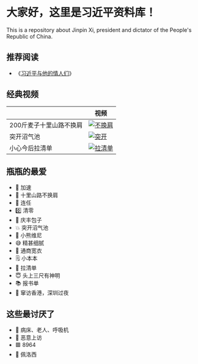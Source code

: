 # 大家好，这里是习近平资料库！

This is a repository about Jinpin Xi, president and dictator of the People's Republic of China.

## 推荐阅读
- 《[习近平与他的情人们](https://lovers.xijinping.one)》

## 经典视频

|     | 视频 |
| --- | --- |
| 200斤麦子十里山路不换肩 | [![不换肩](https://img.youtube.com/vi/cdH-zKCQs1M/0.jpg)](https://www.youtube.com/watch?v=cdH-zKCQs1M) |
| 突开沼气池 | [![突开](https://img.youtube.com/vi/B8V4rrKuTkE/0.jpg)](https://youtu.be/B8V4rrKuTkE?t=113) |
| 小心今后拉清单 | [![拉清单](https://img.youtube.com/vi/iBg0UhhV72E/0.jpg)](https://youtu.be/iBg0UhhV72E?t=113) |

## 瓶瓶的最爱

- 🚀 加速
- 🌾 十里山路不换肩
- 👑 连任
- 0️⃣ 清零
- 🥟 庆丰包子
- 💥 突开沼气池
- 🐻 小熊维尼
- 😅 精甚细腻
- 🧥 通商宽衣
- 🗒️ 小本本
- 🧾 拉清单
- 😇 头上三尺有神明
- 📚 报书单
- 🌃 窜访香港，深圳过夜

## 这些最讨厌了

- 🛌 病床、老人、呼吸机
- 💬 恶意上访
- 🟥 8964
- 👩 佩洛西
